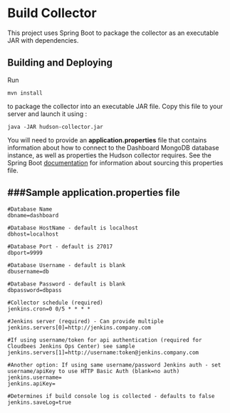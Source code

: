 Build Collector
=================

This project uses Spring Boot to package the collector as an executable JAR with dependencies.

Building and Deploying
--------------------------------------

Run
```
mvn install
```
to package the collector into an executable JAR file. Copy this file to your server and launch it using :
```
java -JAR hudson-collector.jar
```
You will need to provide an **application.properties** file that contains information about how
to connect to the Dashboard MongoDB database instance, as well as properties the Hudson collector requires. See
the Spring Boot [documentation](http://docs.spring.io/spring-boot/docs/current-SNAPSHOT/reference/htmlsingle/#boot-features-external-config-application-property-files)
for information about sourcing this properties file.

###Sample application.properties file
--------------------------------------

    #Database Name 
    dbname=dashboard

    #Database HostName - default is localhost
    dbhost=localhost

    #Database Port - default is 27017
    dbport=9999

    #Database Username - default is blank
    dbusername=db

    #Database Password - default is blank
    dbpassword=dbpass

    #Collector schedule (required)
    jenkins.cron=0 0/5 * * * *

    #Jenkins server (required) - Can provide multiple
    jenkins.servers[0]=http://jenkins.company.com
    
    #If using username/token for api authentication (required for Cloudbees Jenkins Ops Center) see sample
    jenkins.servers[1]=http://username:token@jenkins.company.com
    
    #Another option: If using same username/password Jenkins auth - set username/apiKey to use HTTP Basic Auth (blank=no auth)
    jenkins.username=
    jenkins.apiKey=
  
    #Determines if build console log is collected - defaults to false
    jenkins.saveLog=true


